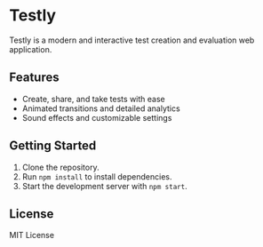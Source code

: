# Testly

Testly is a modern and interactive test creation and evaluation web application.

## Features

- Create, share, and take tests with ease
- Animated transitions and detailed analytics
- Sound effects and customizable settings

## Getting Started

1. Clone the repository.
2. Run `npm install` to install dependencies.
3. Start the development server with `npm start`.

## License

MIT License
